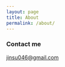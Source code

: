 ```yaml
---
layout: page
title: About
permalink: /about/
---
```


### Contact me

[jinsu046@gmail.com](mailto:jinsu046@gmail.com)